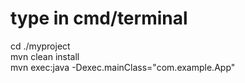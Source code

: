 type in cmd/terminal
========================
cd ./myproject <br>
mvn clean install <br>
mvn exec:java -Dexec.mainClass="com.example.App" <br>
